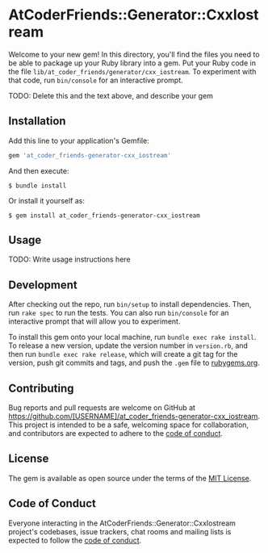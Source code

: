 # AtCoderFriends::Generator::CxxIostream

Welcome to your new gem! In this directory, you'll find the files you need to be able to package up your Ruby library into a gem. Put your Ruby code in the file `lib/at_coder_friends/generator/cxx_iostream`. To experiment with that code, run `bin/console` for an interactive prompt.

TODO: Delete this and the text above, and describe your gem

## Installation

Add this line to your application's Gemfile:

```ruby
gem 'at_coder_friends-generator-cxx_iostream'
```

And then execute:

    $ bundle install

Or install it yourself as:

    $ gem install at_coder_friends-generator-cxx_iostream

## Usage

TODO: Write usage instructions here

## Development

After checking out the repo, run `bin/setup` to install dependencies. Then, run `rake spec` to run the tests. You can also run `bin/console` for an interactive prompt that will allow you to experiment.

To install this gem onto your local machine, run `bundle exec rake install`. To release a new version, update the version number in `version.rb`, and then run `bundle exec rake release`, which will create a git tag for the version, push git commits and tags, and push the `.gem` file to [rubygems.org](https://rubygems.org).

## Contributing

Bug reports and pull requests are welcome on GitHub at https://github.com/[USERNAME]/at_coder_friends-generator-cxx_iostream. This project is intended to be a safe, welcoming space for collaboration, and contributors are expected to adhere to the [code of conduct](https://github.com/[USERNAME]/at_coder_friends-generator-cxx_iostream/blob/master/CODE_OF_CONDUCT.md).


## License

The gem is available as open source under the terms of the [MIT License](https://opensource.org/licenses/MIT).

## Code of Conduct

Everyone interacting in the AtCoderFriends::Generator::CxxIostream project's codebases, issue trackers, chat rooms and mailing lists is expected to follow the [code of conduct](https://github.com/[USERNAME]/at_coder_friends-generator-cxx_iostream/blob/master/CODE_OF_CONDUCT.md).
